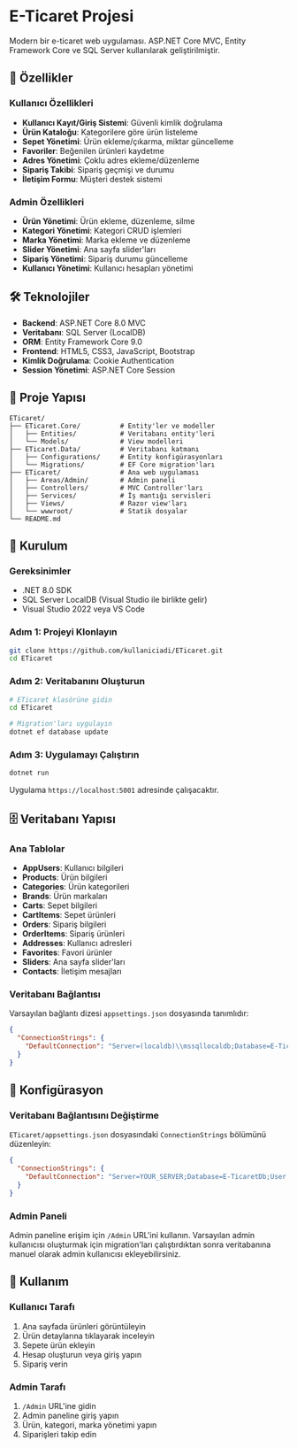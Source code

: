 # E-Ticaret Projesi

Modern bir e-ticaret web uygulaması. ASP.NET Core MVC, Entity Framework Core ve SQL Server kullanılarak geliştirilmiştir.

## 🚀 Özellikler

### Kullanıcı Özellikleri

- **Kullanıcı Kayıt/Giriş Sistemi**: Güvenli kimlik doğrulama
- **Ürün Kataloğu**: Kategorilere göre ürün listeleme
- **Sepet Yönetimi**: Ürün ekleme/çıkarma, miktar güncelleme
- **Favoriler**: Beğenilen ürünleri kaydetme
- **Adres Yönetimi**: Çoklu adres ekleme/düzenleme
- **Sipariş Takibi**: Sipariş geçmişi ve durumu
- **İletişim Formu**: Müşteri destek sistemi

### Admin Özellikleri

- **Ürün Yönetimi**: Ürün ekleme, düzenleme, silme
- **Kategori Yönetimi**: Kategori CRUD işlemleri
- **Marka Yönetimi**: Marka ekleme ve düzenleme
- **Slider Yönetimi**: Ana sayfa slider'ları
- **Sipariş Yönetimi**: Sipariş durumu güncelleme
- **Kullanıcı Yönetimi**: Kullanıcı hesapları yönetimi

## 🛠️ Teknolojiler

- **Backend**: ASP.NET Core 8.0 MVC
- **Veritabanı**: SQL Server (LocalDB)
- **ORM**: Entity Framework Core 9.0
- **Frontend**: HTML5, CSS3, JavaScript, Bootstrap
- **Kimlik Doğrulama**: Cookie Authentication
- **Session Yönetimi**: ASP.NET Core Session

## 📁 Proje Yapısı

```
ETicaret/
├── ETicaret.Core/          # Entity'ler ve modeller
│   ├── Entities/           # Veritabanı entity'leri
│   └── Models/             # View modelleri
├── ETicaret.Data/          # Veritabanı katmanı
│   ├── Configurations/     # Entity konfigürasyonları
│   └── Migrations/         # EF Core migration'ları
├── ETicaret/               # Ana web uygulaması
│   ├── Areas/Admin/        # Admin paneli
│   ├── Controllers/        # MVC Controller'ları
│   ├── Services/           # İş mantığı servisleri
│   ├── Views/              # Razor view'ları
│   └── wwwroot/            # Statik dosyalar
└── README.md
```

## 🚀 Kurulum

### Gereksinimler

- .NET 8.0 SDK
- SQL Server LocalDB (Visual Studio ile birlikte gelir)
- Visual Studio 2022 veya VS Code

### Adım 1: Projeyi Klonlayın

```bash
git clone https://github.com/kullaniciadi/ETicaret.git
cd ETicaret
```

### Adım 2: Veritabanını Oluşturun

```bash
# ETicaret klasörüne gidin
cd ETicaret

# Migration'ları uygulayın
dotnet ef database update
```

### Adım 3: Uygulamayı Çalıştırın

```bash
dotnet run
```

Uygulama `https://localhost:5001` adresinde çalışacaktır.

## 🗄️ Veritabanı Yapısı

### Ana Tablolar

- **AppUsers**: Kullanıcı bilgileri
- **Products**: Ürün bilgileri
- **Categories**: Ürün kategorileri
- **Brands**: Ürün markaları
- **Carts**: Sepet bilgileri
- **CartItems**: Sepet ürünleri
- **Orders**: Sipariş bilgileri
- **OrderItems**: Sipariş ürünleri
- **Addresses**: Kullanıcı adresleri
- **Favorites**: Favori ürünler
- **Sliders**: Ana sayfa slider'ları
- **Contacts**: İletişim mesajları

### Veritabanı Bağlantısı

Varsayılan bağlantı dizesi `appsettings.json` dosyasında tanımlıdır:

```json
{
  "ConnectionStrings": {
    "DefaultConnection": "Server=(localdb)\\mssqllocaldb;Database=E-TicaretDb;Trusted_Connection=True;"
  }
}
```

## 🔧 Konfigürasyon

### Veritabanı Bağlantısını Değiştirme

`ETicaret/appsettings.json` dosyasındaki `ConnectionStrings` bölümünü düzenleyin:

```json
{
  "ConnectionStrings": {
    "DefaultConnection": "Server=YOUR_SERVER;Database=E-TicaretDb;User Id=YOUR_USER;Password=YOUR_PASSWORD;"
  }
}
```

### Admin Paneli

Admin paneline erişim için `/Admin` URL'ini kullanın. Varsayılan admin kullanıcısı oluşturmak için migration'ları çalıştırdıktan sonra veritabanına manuel olarak admin kullanıcısı ekleyebilirsiniz.

## 📱 Kullanım

### Kullanıcı Tarafı

1. Ana sayfada ürünleri görüntüleyin
2. Ürün detaylarına tıklayarak inceleyin
3. Sepete ürün ekleyin
4. Hesap oluşturun veya giriş yapın
5. Sipariş verin

### Admin Tarafı

1. `/Admin` URL'ine gidin
2. Admin paneline giriş yapın
3. Ürün, kategori, marka yönetimi yapın
4. Siparişleri takip edin
